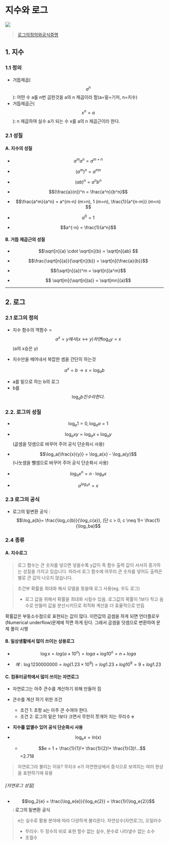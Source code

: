 # 지수와 로그

![](http://i.imgur.com/TG4PFRx.png)

> [로그의정의와공식증명](https://www.youtube.com/watch?v=aJ7j4QhAzk8)

## 1. 지수 

### 1.1 정의

- 거듭제곱($$a^n$$): 어떤 수 a를 n번 곱한것을 a의 n 제곱이라 함(a=밑=기저, n=지수)
- 거듭제곱근($$x^n = a$$): n 제곱하여 실수 a가 되는 수 x를 a의 n 제곱근이라 한다. 

### 2.1 성질 


#### A. 지수의 성질
- $$a^ma^n = a^{m+n}$$

- $$(a^m)^n = a^{mn}$$

- $$(ab)^n = a^n b^n$$

- $$(\frac{a}{n})^n = \frac{a^n}{b^n}$$

- $$\frac{a^m}{a^n} = a^{m-n} (m>n), 1 (m=n), \frac{1}{a^{n-m}} (m<n) $$  

- $$a^0 = 1$$

- $$a^{-n} = \frac{1}{a^n}$$


#### B. 거듭 제곱근의 성질

- $$\sqrt[n]{a} \cdot \sqrt[n]{b} = \sqrt[n]{ab} $$

- $$\frac{\sqrt[n]{a}}{\sqrt[n]{b}} = \sqrt[n]{\frac{a}{b}}$$

- $$(\sqrt[n]{a})^m = \sqrt[n]{a^m}$$

- $$ \sqrt[m]{\sqrt[n](a)} = \sqrt[mn]{a}$$



---
## 2. 로그 

### 2.1 로그의 정의 
- 지수 함수의 역함수 = $$a^x = y에서 (x \leftrightarrow y)하면  \log_ay = x$$ (a의 x승은 y)

- 지수만을 떼어내서 복잡한 셈을 간단히 하는것 

$$a^x = b \rightarrow x = \log_a b$$
- a를 밑으로 하는 b의 로그 
- b를 $$\log_a{b}진수라 한다.  $$



### 2.2. 로그의 성질

- $$\log_a{1}=0, \log_a{a}=1$$

- $$\log_a{xy} = \log_a{x} + \log_a{y}$$   (곲셈을 덧셈으로 바꾸어 주어 공식 단순화시 사용)

- $$\log_a{\frac{x}{y}} = \log_a{x} - \log_a{y}$$ (나눗셈을 뺄셈으로 바꾸어 주어 공식 단순화시 사용)

- $$log_a{x^n} = n \cdot \log_a{x}$$

- $$ a^{log_ax} = x $$


### 2.3 로그의 공식

- 로그의 밑변환 공식 : $$\log_a{b}= \frac{\log_c{b}}{\log_c{a}}, (단 c > 0, c \neq 1)= \frac{1}{\log_ba}$$





### 2.4 종류 

#### A. 지수로그 

> 로그 함수는 큰 숫자를 넣으면 넣을수록 y값이 즉 함수 출력 값이 서서히 증가하는 성질을 가지고 있습니다. 따라서 로그 함수에 아무리 큰 숫자를 넣어도 출력은 별로 큰 값이 나오지 않습니다. 

> 조건부 확률을 최대화 해서 모델을 찾을때 로그 사용(eg. 우도 로그)
> - 로그 값을 취해서 확률을 최대화 시킬수 있음. 로그값의 확률이 1보다 작고 음수로 만들어 값을 분산시키므로 최적화 계산을 더 효율적으로 만듬 

확률값은 부동소수점으로 표현되는 값이 많다. 이런값의 곱셈을 하게 되면 언더플로우(Numerical underflow)문제에 직면 하게 된다. 그래서 곱셈을 덧셈으로 변환하여 문제 풀이 시행 

#### B. 일상생활에서 많이 쓰이는 상용로그 

- $$\log x = log (a \times 10^n) = log a + log 10^n = n + log a $$

- $$ 예: \log 1230000000 = log (1.23 \times 10^9) = log 1.23 + log 10^9 = 9 + log 1.23 $$


#### C. 컴퓨터공학에서 많이 쓰이는 자연로그 
- 자연로그는 아주 큰수를 계산하기 위해 만들어 짐 
- 큰수를 계산 하기 위한 조건 
    - 조건 1: 초항 a는 아주 큰 수여야 한다. 
    - 조건 2: 로그의 밑은 1보다 크면서 무한히 쪼개어 지는 무리수 e 
- **지수를 없앨수 있어 공식 단순화시 사용**

- $$\log_e{x} = ln(x)$$
    - $$e = 1 + \frac{1}{1}!+ \frac{1}{2}!+ \frac{1}{3}!...$$=2.718

> 자연로그라 불리는 이유? 무리수 e가 자연현상에서 증식으로 보여지는 여러 현상을 표현하기에 유용

###### [자연로그 성질]
- $$log_2{e} = \frac{\log_e{e}}{\log_e{2}} = \frac{1}{\log_e{2}}$$ : 로그의 밑변환 공식 


> e는 실수로 활용 분야에 따라 다양하게 불리운다. 자연상수(자연로그), 오일러수
> - 무리수: 두 정수의 비로 표현 할수 없는 실수, 분수로 나타낼수 없는 소수
> - 초월수









